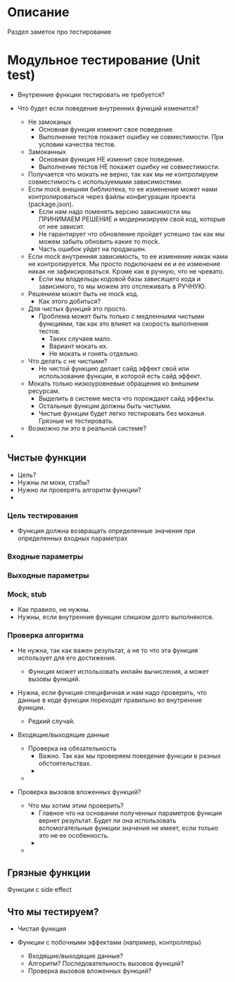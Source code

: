 # Описание
Раздел заметок про тестирование

# Модульное тестирование (Unit test)
* Внутренние функции тестировать не требуется?
* Что будет если поведение внутренних функций изменится?
    * Не замоканых
        * Основная функция изменит свое поведение.
        * Выполнение тестов покажет ошибку не совместимости. При условии качества тестов.
    * Замоканных
        * Основная функция НЕ изменит свое поведение.
        * Выполнение тестов НЕ покажет ошибку не совместимости.
    * Получается что мокать не верно, так как мы не контролируем совместимость с используемыми зависимостями.
    * Если mock внешняя библиотека, то ее изменение может нами контролироваться через файлы конфигурации проекта (package.json).
        * Если нам надо поменять версию зависимости мы ПРИНИМАЕМ РЕШЕНИЕ и модернизируем свой код, которые от нее зависит.
        * Не гарантирует что обновление пройдет успешно так как мы можем забыть обновить какие то mock.
        * Часть ошибок уйдет на продакшен.
    * Если mock внутренняя зависимость, то ее изменение никак нами не контролируется. Мы просто подключаем ее и ее изменение никак не зафиксироваться. Кроме как в ручную, что не чревато.
        * Если мы владельцы кодовой базы зависящего кода и зависимого, то мы можем это отслеживать в РУЧНУЮ.
    * Решением может быть не mock код.
        * Как этого добиться?
    * Для чистых функций это просто.
        * Проблема может быть только с медленными чистыми функциями, так как это влияет на скорость выполнения тестов.
            * Таких случаев мало.
            * Вариант мокать их.
            * Не мокать и гонять отдельно.
    * Что делать с не чистыми?
        * Не чистой функцию делает сайд эффект свой или использование функции, в которой есть сайд эффект.
    * Мокать только низкоуровневые обращения ко внешним ресурсам.
        * Выделить в системе места что порождают сайд эффекты.
        * Остальные функции должны быть чистыми.
        * Чистые функции будет легко тестировать без моканья. Грязные не тестировать.
    * Возможно ли это в реальной системе?
      
* 

## Чистые функции
* Цель?
* Нужны ли моки, стабы?
* Нужно ли проверять алгоритм функции?
* 

### Цель тестирования
* Функция должна возвращать определенные значения при определенных входных параметрах

### Входные параметры

### Выходные параметры

### Mock, stub
* Как правило, не нужны.
* Нужны, если внутренние функции слишком долго выполняются.

### Проверка алгоритма
* Не нужна, так как важен результат, а не то что эта функция использует для его достижения.
    * Функция может использовать инлайн вычисления, а может вызовы функций.
* Нужна, если функция специфичная и нам надо проверить, что данные в коде функции переходят правильно во внутренние функции.
    * Редкий случай.


* Входящие/выходящие данные
    * Проверка на обязательность
        * Важно. Так как мы проверяем поведение функции в разных обстоятельствах.
        * 
    * 
* Проверка вызовов вложенных функций?
    * Что мы хотим этим проверить?
        * Главное что на основании полученных параметров функция вернет результат. Будет ли 
        она использовать вспомогательные функции значения не имеет, если только это не ее особенность.
        * 
    * 

## Грязные функции
Функции с side effect


## Что мы тестируем?
* Чистая функция

* Функции с побочными эффектами (например, контроллеры)
    * Входящие/выходящие данные?
    * Алгоритм? Последовательность вызовов функций?
    * Проверка вызовов вложенных функций?
